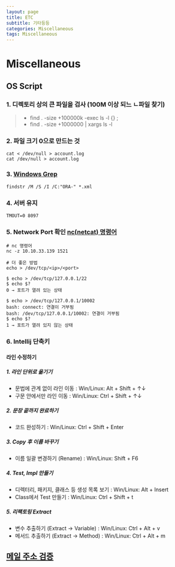 ```yaml
---
layout: page
title: ETC
subtitle: 기타등등
categories: Miscellaneous
tags: Miscellaneous
---
```


# Miscellaneous

## OS Script

### 1. 디렉토리 상의 큰 파일을 검사 (100M 이상 되느 ㄴ파일 찾기)

> * find . -size +100000k -exec ls -l {} \;
> * find . -size +1000000 | xargs ls -l

### 2. 파일 크기 0으로 만드는 것

```shell
cat < /dev/null > account.log
cat /dev/null > account.log
```

### 3. [Windows Grep](http://antihack.tistory.com/1)

```shell
findstr /M /S /I /C:"ORA-" *.xml
```

### 4. 서버 유지

```shell
TMOUT=0 8097
```

### 5. Network Port 확인 [nc(netcat) 명령어](http://tkdguq0110.tistory.com/43)

```shell
# nc 명령어
nc -z 10.10.33.139 1521

# 더 좋은 방법
echo > /dev/tcp/<ip>/<port>

$ echo > /dev/tcp/127.0.0.1/22
$ echo $?
0 → 포트가 열려 있는 상태

$ echo > /dev/tcp/127.0.0.1/10002
bash: connect: 연결이 거부됨
bash: /dev/tcp/127.0.0.1/10002: 연결이 거부됨
$ echo $?
1 → 포트가 열려 있지 않는 상태
```

### 6. Intellij 단축키

#### 라인 수정하기

##### 1. 라인 단위로 옮기기
- 문법에 관계 없이 라인 이동 : Win/Linux: Alt + Shift + ↑↓
- 구문 안에서만 라인 이동 : Win/Linux: Ctrl + Shift + ↑↓

##### 2. 문장 끝까지 완료하기
- 코드 완성하기 : Win/Linux: Ctrl + Shift + Enter

##### 3. Copy 후 이름 바꾸기
- 이름 일괄 변경하기 (Rename) : Win/Linux: Shift + F6

##### 4. Test, Impl 만들기
- 디렉터리, 패키지, 클래스 등 생성 목록 보기 : Win/Linux: Alt + Insert
- Class에서 Test 만들기 : Win/Linux: Ctrl + Shift + t

##### 5. 리팩토링 Extract
- 변수 추출하기 (Extract -> Variable) : Win/Linux: Ctrl + Alt + v
- 메서드 추출하기 (Extract -> Method) : Win/Linux: Ctrl + Alt + m


## [메일 주소 검증](http://www.verifyemailaddress.org/)
